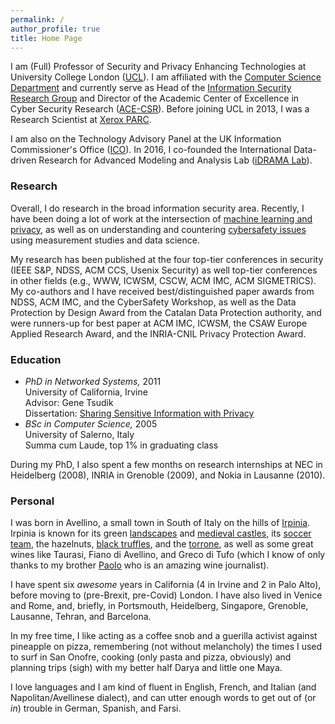 ```yaml
---
permalink: /
author_profile: true
title: Home Page
---
```


I am (Full) Professor of Security and Privacy Enhancing Technologies at University College London ([UCL](http://www.ucl.ac.uk/)). I am affiliated with the [Computer Science Department](http://www.cs.ucl.ac.uk/) and currently serve as Head of the [Information Security Research Group](http://sec.cs.ucl.ac.uk/) and Director of the Academic Center of Excellence in Cyber Security Research ([ACE-CSR](http://sec.cs.ucl.ac.uk/ace_csr/)). 
Before joining UCL in 2013, I was a Research Scientist at [Xerox PARC](http://www.parc.com/).

I am also on the Technology Advisory Panel at the UK Information Commissioner's Office ([ICO](https://ico.org.uk/)). In 2016, I co-founded the International Data-driven Research for Advanced Modeling and Analysis Lab ([iDRAMA Lab](https://idrama.science/)).

### Research

Overall, I do research in the broad information security area. Recently, I have been doing a lot of work at the intersection of [machine learning and privacy](https://emilianodc.com/privacyML), as well as on understanding and countering [cybersafety issues](https://emilianodc.com/cybersafety/) using measurement studies and data science.

My research has been published at the four top-tier conferences in security (IEEE S&P, NDSS, ACM CCS, Usenix Security) as well top-tier conferences in other fields (e.g., WWW, ICWSM, CSCW, ACM IMC, ACM SIGMETRICS). My co-authors and I have received best/distinguished paper awards from NDSS, ACM IMC, and the CyberSafety Workshop, as well as the Data Protection by Design Award from the Catalan Data Protection authority, and were runners-up for best paper at ACM IMC, ICWSM, the CSAW Europe Applied Research Award, and the INRIA-CNIL Privacy Protection Award.

### Education
- *PhD in Networked Systems,* 2011   
  University of California, Irvine  
  Advisor: Gene Tsudik  
  Dissertation: [Sharing Sensitive Information with Privacy](https://emilianodc.com/PAPERS/dissertation.pdf) 
- *BSc in Computer Science,* 2005  
  University of Salerno, Italy  
  Summa cum Laude, top 1% in graduating class
 
During my PhD, I also spent a few months on research internships at NEC in Heidelberg (2008), INRIA in Grenoble (2009), and Nokia in Lausanne (2010).

### Personal
I was born in Avellino, a small town in South of Italy on the hills of [Irpinia](https://en.wikipedia.org/wiki/Irpinia). Irpinia is known for its green [landscapes](https://web.unisa.it/en/campus-life/surroundings/irpinia) and [medieval castles](http://www.irpinia24.it/wp/wp-content/uploads/2016/12/header.jpg), its [soccer team](https://en.wikipedia.org/wiki/U.S._Avellino_1912), the hazelnuts, [black truffles](https://www.ecoturismocampania.it/wp-content/uploads/2015/10/tartufo-nero-di-bagnoli-irpino.jpg), and the [torrone](http://www.italymagazine.com/sites/default/files/story/torrone.jpg), as well as some great wines like Taurasi, Fiano di Avellino, and Greco di Tufo (which I know of only thanks to my brother [Paolo](http://tipicamente.it/curatori/paolo-de-cristofaro/) who is an amazing wine journalist).  

I have spent six _awesome_ years in California (4 in Irvine and 2 in Palo Alto), before moving to (pre-Brexit, pre-Covid) London. I have also lived in Venice and Rome, and, briefly, in Portsmouth, Heidelberg, Singapore, Grenoble, Lausanne, Tehran, and Barcelona.  

In my free time, I like acting as a coffee snob and a guerilla activist against pineapple on pizza, remembering (not without melancholy) the times I used to surf in San Onofre, cooking (only pasta and pizza, obviously) and planning trips (sigh) with my better half Darya and little one Maya.  

I love languages and I am kind of fluent in English, French, and Italian (and Napolitan/Avellinese dialect), and can utter enough words to get out of (or _in_) trouble in German, Spanish, and Farsi.

